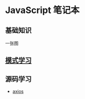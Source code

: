 # JavaScript 笔记本

## 基础知识

一张图



## [模式学习](./learning-javascript-design-pattern)

## 源码学习

* [axios](./axios)

